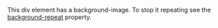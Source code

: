 
<title>Example</title>
<style>


body {
  background-image: url("china-environment/assets/images/china_mountain_nature_landscape_travel_asia_chinese_hill-1060802.jpg!d.jpeg");
  size: cover;
}
</style>
<div class="imageBox">
<p>This div element has a background-image. To stop it repeating see the <a href="/css/properties/css_background-repeat.cfm">background-repeat</a> property.</p>
</div>
